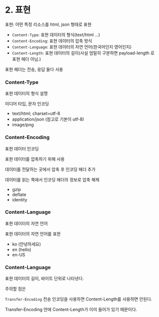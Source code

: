 # 2. 표현

표현: 어떤 특정 리소스를 html, json 형태로 표현

- `Content-Type`: 표현 데이터의 형식(text/html ...)
- `Content-Encoding`: 표현 데이터의 압축 방식
- `Content-Language`: 표현 데이터의 자연 언어(한국어인지 영어인지)
- `Content-Length`: 표현 데이터의 길이(사실 엄밀히 구분하면 payload-length 로 표현 헤더 아님.)

표현 헤더는 전송, 응답 둘다 사용

### Content-Type

표현 데이터의 형식 설명

미디어 타입, 문자 인코딩

- text/html; charset=utf-8
- application/json (참고로 기본이 utf-8)
- image/png

### Content-Encoding

표현 데이터 인코딩

표현 데이터를 압축하기 위해 사용

데이터를 전달하는 곳에서 압축 후 인코딩 헤더 추가

데이터를 읽는 쪽에서 인코딩 헤더의 정보로 압축 해제

- gzip
- deflate
- identity

### Content-Language

표현 데이터의 자연 언어

표현 데이터의 자연 언어를 표현

- ko (<html>안녕하세요</html>)
- en (<html>hello</html>)
- en-US

### Content-Language

표현 데이터의 길이, 바이트 단위로 나타낸다.

주의할 점은

`Transfer-Encoding` 전송 인코딩을 사용하면 Content-Length를 사용하면 안된다.

Transfer-Encoding 안에 Content-Length가 이미 들어가 있기 때문이다.
